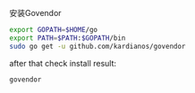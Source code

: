安装Govendor

```bash
export GOPATH=$HOME/go
export PATH=$PATH:$GOPATH/bin
sudo go get -u github.com/kardianos/govendor
```

after that check install result:

```bash
govendor
```

